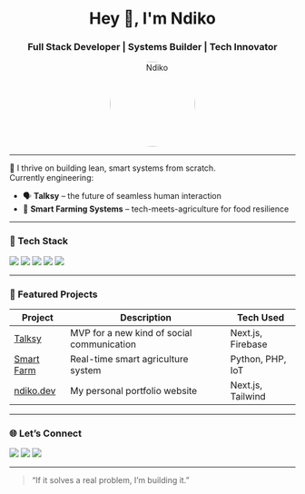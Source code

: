 <h1 align="center">Hey 👋, I'm Ndiko</h1>
<h3 align="center">Full Stack Developer | Systems Builder | Tech Innovator</h3>

<p align="center">
  <img src="https://your-photo-url.com" alt="Ndiko" width="150" style="border-radius: 50%;" />
</p>

---

🚀 I thrive on building lean, smart systems from scratch.  
Currently engineering:

- 🗣️ **Talksy** – the future of seamless human interaction  
- 🌾 **Smart Farming Systems** – tech-meets-agriculture for food resilience

---

### 🧰 Tech Stack

<p>
  <img src="https://img.shields.io/badge/-Next.js-black?logo=next.js&style=for-the-badge" />
  <img src="https://img.shields.io/badge/-JavaScript-F7DF1E?logo=javascript&style=for-the-badge" />
  <img src="https://img.shields.io/badge/-Python-3776AB?logo=python&style=for-the-badge" />
  <img src="https://img.shields.io/badge/-PHP-777BB4?logo=php&style=for-the-badge" />
  <img src="https://img.shields.io/badge/-Java-007396?logo=java&style=for-the-badge" />
</p>

---

### 📌 Featured Projects

| Project        | Description                                 | Tech Used         |
|----------------|---------------------------------------------|-------------------|
| [Talksy](#)     | MVP for a new kind of social communication  | Next.js, Firebase |
| [Smart Farm](#) | Real-time smart agriculture system          | Python, PHP, IoT  |
| [ndiko.dev](https://wilsonndiko.netlify.app/#)  | My personal portfolio website               | Next.js, Tailwind |

---

### 🌐 Let’s Connect

<p>
  <a href="https://wilsonndiko.netlify.app/#" target="_blank"><img src="https://img.shields.io/badge/-ndiko.dev-000?&logo=vercel&style=for-the-badge" /></a>
  <a href="https://linkedin.com/in/yourLinkedInUsername" target="_blank"><img src="https://img.shields.io/badge/-LinkedIn-0077B5?logo=linkedin&style=for-the-badge" /></a>
  <a href="https://twitter.com/yourTwitterHandle" target="_blank"><img src="https://img.shields.io/badge/-Twitter-1DA1F2?logo=twitter&style=for-the-badge" /></a>
</p>

---

> “If it solves a real problem, I’m building it.”
